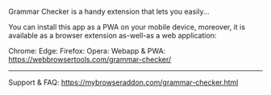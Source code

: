 Grammar Checker is a handy extension that lets you easily...


You can install this app as a PWA on your mobile device, moreover, it is available as a browser extension as-well-as a web application:

Chrome: 
Edge: 
Firefox: 
Opera: 
Webapp & PWA: https://webbrowsertools.com/grammar-checker/

----------------------------------------

Support & FAQ: https://mybrowseraddon.com/grammar-checker.html
